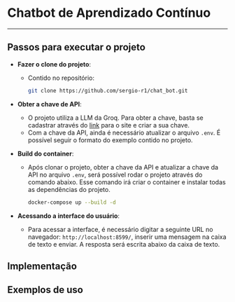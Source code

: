 # Chatbot de Aprendizado Contínuo
---

## Passos para executar o projeto

- **Fazer o clone do projeto**:
  - Contido no repositório:
    ```bash
    git clone https://github.com/sergio-r1/chat_bot.git
    ```

- **Obter a chave de API**:
  - O projeto utiliza a LLM da Groq. Para obter a chave, basta se cadastrar através do [link](https://console.groq.com/keys "https://console.groq.com/keys") para o site e criar a sua chave.
  - Com a chave da API, ainda é necessário atualizar o arquivo `.env`. É possível seguir o formato do exemplo contido no projeto.

- **Build do container**:
  - Após clonar o projeto, obter a chave da API e atualizar a chave da API no arquivo `.env`, será possível rodar o projeto através do comando abaixo. Esse comando irá criar o container e instalar todas as dependências do projeto.
    ```bash
    docker-compose up --build -d
    ```

- **Acessando a interface do usuário**:
  - Para acessar a interface, é necessário digitar a seguinte URL no navegador: `http://localhost:8599/`, inserir uma mensagem na caixa de texto e enviar. A resposta será escrita abaixo da caixa de texto.


## Implementação



## Exemplos de uso

